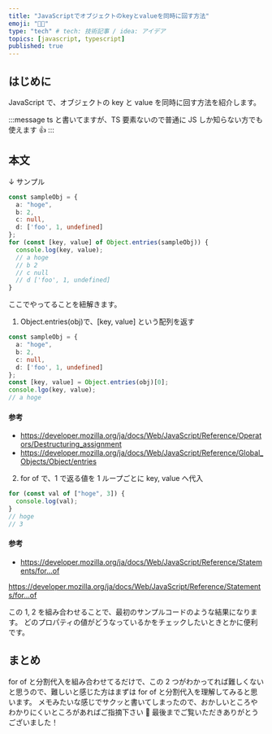 ```yaml
---
title: "JavaScriptでオブジェクトのkeyとvalueを同時に回す方法"
emoji: "😵‍💫"
type: "tech" # tech: 技術記事 / idea: アイデア
topics: [javascript, typescript]
published: true
---
```


## はじめに

JavaScript で、オブジェクトの key と value を同時に回す方法を紹介します。

:::message
ts と書いてますが、TS 要素ないので普通に JS しか知らない方でも使えます 👍
:::

## 本文

↓ サンプル

```ts:sample.ts
const sampleObj = {
  a: "hoge",
  b: 2,
  c: null,
  d: ['foo', 1, undefined]
};
for (const [key, value] of Object.entries(sampleObj)) {
  console.log(key, value);
  // a hoge
  // b 2
  // c null
  // d ['foo', 1, undefined]
}
```

ここでやってることを紐解きます。

1. Object.entries(obj)で、[key, value] という配列を返す

```ts:destructuring.ts
const sampleObj = {
  a: "hoge",
  b: 2,
  c: null,
  d: ['foo', 1, undefined]
};
const [key, value] = Object.entries(obj)[0];
console.lgo(key, value);
// a hoge
```

#### 参考

- https://developer.mozilla.org/ja/docs/Web/JavaScript/Reference/Operators/Destructuring_assignment
- https://developer.mozilla.org/ja/docs/Web/JavaScript/Reference/Global_Objects/Object/entries

2. for of で、1 で返る値を 1 ループごとに key, value へ代入

```ts:forOf.ts
for (const val of ["hoge", 3]) {
  console.log(val);
}
// hoge
// 3
```

#### 参考

- https://developer.mozilla.org/ja/docs/Web/JavaScript/Reference/Statements/for...of

https://developer.mozilla.org/ja/docs/Web/JavaScript/Reference/Statements/for...of

この 1, 2 を組み合わせることで、最初のサンプルコードのような結果になります。
どのプロパティの値がどうなっているかをチェックしたいときとかに便利です。

## まとめ

for of と分割代入を組み合わせてるだけで、この 2 つがわかってれば難しくないと思うので、難しいと感じた方はまずは for of と分割代入を理解してみると思います。
メモみたいな感じでサクッと書いてしまったので、おかしいところやわかりにくいところがあればご指摘下さい 🙏
最後までご覧いただきありがとうございました！

